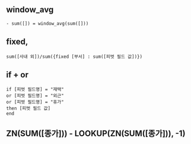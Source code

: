 ## window_avg
```
- sum([]) = window_avg(sum([]))
```
## fixed, 
```
sum([사내 외])/sum({fixed [부서] : sum([피벗 필드 값])})
```
## if + or
```
if [피벗 필드명] = "재택"
or [피벗 필드명] = "외근"
or [피벗 필드명] = "휴가"
then [피벗 필드 값]
end
```
## ZN(SUM([종가])) - LOOKUP(ZN(SUM([종가])), -1)

